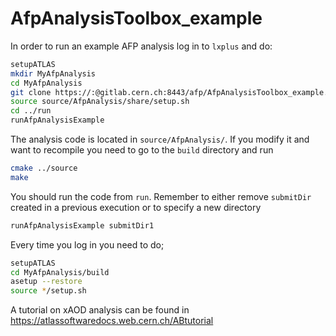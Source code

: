 # AfpAnalysisToolbox_example

In order to run an example AFP analysis log in to `lxplus` and do:
```bash
setupATLAS
mkdir MyAfpAnalysis
cd MyAfpAnalysis
git clone https://:@gitlab.cern.ch:8443/afp/AfpAnalysisToolbox_example.git source
source source/AfpAnalysis/share/setup.sh
cd ../run
runAfpAnalysisExample
```

The analysis code is located in `source/AfpAnalysis/`. If you modify it and want to recompile you need to go to the `build` directory and run
```bash
cmake ../source
make
```

You should run the code from `run`. Remember to either remove `submitDir` created in a previous execution or to specify a new directory
```bash
runAfpAnalysisExample submitDir1
```

Every time you log in you need to do;
```bash
setupATLAS
cd MyAfpAnalysis/build
asetup --restore
source */setup.sh
```
A tutorial on xAOD analysis can be found in https://atlassoftwaredocs.web.cern.ch/ABtutorial
